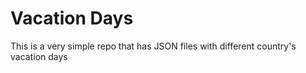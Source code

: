 # Vacation Days
This is a very simple repo that has JSON files with different country's vacation days
